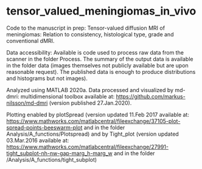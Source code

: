 # tensor_valued_meningiomas_in_vivo
Code to the manuscript in prep: Tensor-valued diffusion MRI of meningiomas: Relation to consistency, histological type, grade and conventional dMRI.

Data accessibility: Available is code used to process raw data from the scanner in the folder Process. The summary of the output data is available in the folder data (images themselves not publicly available but are upon reasonable request). The published data is enough to produce distributions and histograms but not images).

Analyzed using MATLAB 2020a. Data processed and visualized by md-dmri: multidimensional toolbox available at: https://github.com/markus-nilsson/md-dmri (version published 27.Jan.2020). 

Plotting enabled by plotSpread (version updated 11.Feb 2017 available at: https://www.mathworks.com/matlabcentral/fileexchange/37105-plot-spread-points-beeswarm-plot and in the folder Analysis/A_functions/Plotspread) and by Tight_plot (version updated 03.Mar.2016 available at: https://www.mathworks.com/matlabcentral/fileexchange/27991-tight_subplot-nh-nw-gap-marg_h-marg_w and in the folder /Analysis/A_functions/tight_subplot)



